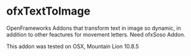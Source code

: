 # ofxTextToImage
OpenFrameworks Addons that transform text in image so dynamic, in addition to other feactures for movement letters. Need ofxSoso Addon. 

This addon was tested on OSX, Mountain Lion 10.8.5